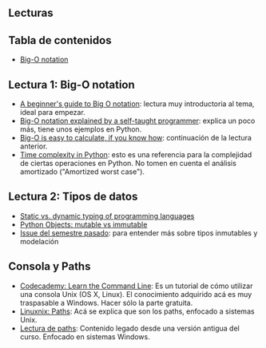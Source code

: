 ## Lecturas

## Tabla de contenidos
* [Big-O notation](#Lectura-1:-Big-O-notation)


## Lectura 1:  Big-O notation

- [A beginner's guide to Big O notation](https://rob-bell.net/2009/06/a-beginners-guide-to-big-o-notation/): lectura muy introductoria al tema, ideal para empezar.
- [Big-O notation explained by a self-taught programmer](https://justin.abrah.ms/computer-science/big-o-notation-explained.html): explica un poco más, tiene unos ejemplos en Python.
- [Big-O is easy to calculate, if you know how](https://justin.abrah.ms/computer-science/how-to-calculate-big-o.html): continuación de la lectura anterior.
- [Time complexity in Python](https://wiki.python.org/moin/TimeComplexity): esto es una referencia para la complejidad de ciertas operaciones en Python. No tomen en cuenta el análisis amortizado ("Amortized worst case").


## Lectura 2: Tipos de datos
- [Static vs. dynamic typing of programming languages](https://pythonconquerstheuniverse.wordpress.com/2009/10/03/static-vs-dynamic-typing-of-programming-languages/)
- [Python Objects: mutable vs immutable](https://codehabitude.com/2013/12/24/python-objects-mutable-vs-immutable/)
- [Issue del semestre pasado](https://github.com/IIC2233-2016-1/syllabus/issues/481): para entender más sobre tipos inmutables y modelación


## Consola y Paths

- [Codecademy: Learn the Command Line](https://www.codecademy.com/learn/learn-the-command-line): Es un tutorial de cómo utilizar una consola Unix (OS X, Linux). El conocimiento adquirido acá es muy traspasable a Windows. Hacer sólo la parte gratuita.
- [Linuxnix: Paths](http://www.linuxnix.com/abslute-path-vs-relative-path-in-linuxunix/): Acá se explica que son los paths, enfocado a sistemas Unix.
- [Lectura de paths](https://github.com/IIC2233-2016-1/syllabus/blob/master/Lecturas/Lectura_paths_2016-1.pdf):  Contenido legado desde una versión antigua del curso. Enfocado en sistemas Windows.